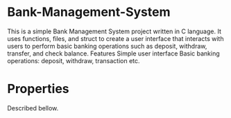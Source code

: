 # Bank-Management-System
This is a simple Bank Management System project written in C language. It uses functions, files, and struct to create a user interface that interacts with users to perform basic banking operations such as deposit, withdraw, transfer, and check balance.  Features  Simple user interface Basic banking operations: deposit, withdraw, transaction etc.
# Properties
Described bellow.
